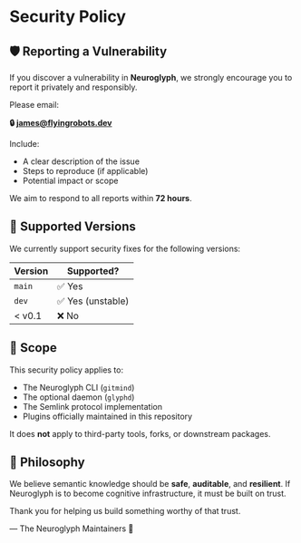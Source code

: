 <!-- SPDX-License-Identifier: LicenseRef-MIND-UCAL-1.0 -->
# Security Policy

## 🛡️ Reporting a Vulnerability

If you discover a vulnerability in **Neuroglyph**, we strongly encourage you to report it privately and responsibly.

Please email:

**🔒 james@flyingrobots.dev**

Include:
- A clear description of the issue
- Steps to reproduce (if applicable)
- Potential impact or scope

We aim to respond to all reports within **72 hours**.

## 🔐 Supported Versions

We currently support security fixes for the following versions:

| Version | Supported? |
|---------|------------|
| `main`  | ✅ Yes      |
| `dev`   | ✅ Yes (unstable) |
| < v0.1  | ❌ No       |

## 🧪 Scope

This security policy applies to:
- The Neuroglyph CLI (`gitmind`)
- The optional daemon (`glyphd`)
- The Semlink protocol implementation
- Plugins officially maintained in this repository

It does **not** apply to third-party tools, forks, or downstream packages.

## 🧬 Philosophy

We believe semantic knowledge should be **safe**, **auditable**, and **resilient**.
If Neuroglyph is to become cognitive infrastructure, it must be built on trust.

Thank you for helping us build something worthy of that trust.

— The Neuroglyph Maintainers 🧠